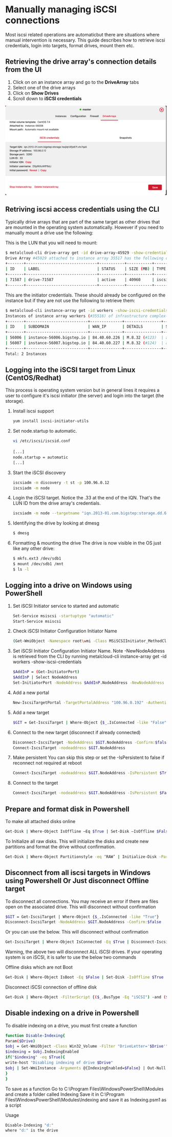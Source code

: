 # Manually managing iSCSI connections 

Most iscsi related operations are automaticbut there are situations where manual intervention is necessary. This guide describes how to retrieve iscsi credentials, login into targets, format drives, mount them etc.

## Retrieving the drive array's connection details from the UI

1. Click on on an instance array and go to the **DriveArray** tabs
2. Select one of the drive arrays
3. Click on **Show Drives**
4. Scroll down to **iSCSI credentials**

![](/assets/guides/managing_drive_arrays3.png)


## Retriving iscsi access credentials using the CLI

Typically drive arrays that are part of the same target as other drives that are mounted in the operating system automatically. However if you need to manually mount a drive use the following:

This is the LUN that you will need to mount:
```bash
$ metalcloud-cli drive-array get -id drive-array-45929 -show-credentials
Drive Array #45929 attached to instance array 35517 has the following drives:
+-------+-------------------------------+-----------+-----------+-----------+-------------------------------+--------------------------+--------------------------+-----------------------------------------------------------------------------------------------------+
| ID    | LABEL                         | STATUS    | SIZE (MB) | TYPE      | ATTACHED TO                   | TEMPLATE                 | DETAILS                  | CREDENTIALS                                                                                         |
+-------+-------------------------------+-----------+-----------+-----------+-------------------------------+--------------------------+--------------------------+-----------------------------------------------------------------------------------------------------+
| 71587 | drive-71587                   | active    | 40960     | iscsi_ssd | instance-56008                | CentOS 7.4(#78)          | CentOS  none             | Target: 100.96.0.12 Port:3260 IQN:iqn.2013-01.com.bigstep:storage.dd.6fjo87t.dd LUN ID:33 |
+-------+-------------------------------+-----------+-----------+-----------+-------------------------------+--------------------------+-----------------------
```
This are the initiator credentials. These should already be configured on the instance but if they are not use the following to retrieve them:
```bash
$ metalcloud-cli instance-array get -id workers -show-iscsi-credentials
Instances of instance array workers (#35516) of infrastructure complex-demo (#25524):
+-------+---------------------------+--------------+----------------+--------+----------------------------------------------------------------------------------------------------------------+
| ID    | SUBDOMAIN                 | WAN_IP       | DETAILS        | STATUS | ISCSI                                                                                                          |
+-------+---------------------------+--------------+----------------+--------+----------------------------------------------------------------------------------------------------------------+
| 56006 | instance-56006.bigstep.io | 84.40.60.226 | M.8.32 (#123)  | active | Initiator IQN: iqn.2019-03.com.bigstep.storage.instance-56006 Username: asdads Password: dd  |
| 56007 | instance-56007.bigstep.io | 84.40.60.227 | M.8.32 (#124)  | active | Initiator IQN: iqn.2019-03.com.bigstep.storage.instance-56007 Username: asd Password: dd  |
+-------+---------------------------+--------------+----------------+--------+----------------------------------------------------------------------------------------------------------------+
Total: 2 Instances
```

## Logging into the iSCSI target from Linux (CentOS/Redhat)

This process is operating system version but in general lines it requires a user to configure it's iscsi initiator (the server) and login into the target (the storage).

1. Install iscsi support

    ```bash
    yum install iscsi-initiator-utils
    ```

2. Set node.startup to automatic.

    ```bash
    vi /etc/iscsi/iscsid.conf

    [...]
    node.startup = automatic
    [...]
    ```

3. Start the iSCSI discovery

    ```bash
    iscsiadm -m discovery -t st -p 100.96.0.12
    iscsiadm -m node
    ```
4. Login the iSCSI target. Notice the .33 at the end of the IQN. That's the LUN ID from the drive array's credentials.

    ```bash
    iscsiadm -m node --targetname "iqn.2013-01.com.bigstep:storage.dd.6fjo87t.dd.33" --portal "100.96.0.12:3260" --login
    ```

5. Identifying the drive by looking at dmesg

    ```bash
    $ dmesg
    ```

5. Formatting & mounting the drive
The drive is now visible in the OS just like any other drive:

    ```bash
    $ mkfs.ext3 /dev/sdb1
    $ mount /dev/sdb1 /mnt
    $ ls -l
    ```

## Logging into a drive on Windows using PowerShell

1. Set iSCSI Initiator service to started and automatic
    ```bash
    Set-Service msiscsi -startuptype "automatic"
    Start-Service msiscsi
    ```

2. Check iSCSI Initiator Configuration Initiator Name
    ```bash
    (Get-WmiObject -Namespace root\wmi -Class MSiSCSIInitiator_MethodClass).iSCSINodeName
    ```

3. Set iSCSI Initiator Configuration Initiator Name.
    Note -NewNodeAddress is retrieved from the CLI by running metalcloud-cli instance-array get -id workers -show-iscsi-credentials
    ```bash
    $AddInP = (Get-InitiatorPort)
    $AddInP | Select NodeAddress
    Set-InitiatorPort -NodeAddress $AddInP.NodeAddress -NewNodeAddress "iqn.2020-03.com.bigstep.storage:instance-0000"
    ```

4. Add a new portal
    ```bash
    New-IscsiTargetPortal -TargetPortalAddress "100.96.0.192" -AuthenticationType OneWayCHAP -ChapUsername "ss" -ChapSecret "ss"
    ```

5. Add a new target
    ```bash
    $GIT = Get-IscsiTarget | Where-Object {$_.IsConnected -like "False"}
    ```

6. Connect to the new target (disconnect if already connected)
    ```bash
    Disconnect-IscsiTarget -NodeAddress $GIT.NodeAddress -Confirm:$false
    Connect-IscsiTarget -nodeaddress $GIT.NodeAddress
    ```

7. Make persistent
    You can skip this step or set the -IsPersistent to false if reconnect not required at reboot
    ```bash
    Connect-IscsiTarget -nodeaddress $GIT.NodeAddress -IsPersistent $True
    ```

8. Connect to the target
    ```bash
    Connect-IscsiTarget -nodeaddress $GIT.NodeAddress -IsPersistent $False -AsJob
    ```



## Prepare and format disk in Powershell

To make all attached disks online
```bash
Get-Disk | Where-Object IsOffline –Eq $True | Set-Disk –IsOffline $False
```

To Initialize all raw disks.  This will initialize the disks and create new partitions and format the drive without confirmation.
```bash
Get-Disk | Where-Object Partitionstyle -eq ‘RAW’ | Initialize-Disk -PartitionStyle GPT -PassThru | New-Partition -AssignDriveLetter -UseMaximumSize | Format-Volume -FileSystem NTFS -Confirm:$false
```

## Disconnect from all iscsi targets in Windows using Powershell Or Just disconnect Offline target

To disconnect all connections. You may receive an error if there are files open on the associated drive. This will disconnect without confirmation
```bash
$GIT = Get-IscsiTarget | Where-Object {$_.IsConnected -like "True"}
Disconnect-IscsiTarget -NodeAddress $GIT.NodeAddress -Confirm:$false
```
Or you can use the below.  This will disconnect without confirmation
```bash
Get-IscsiTarget | Where-Object IsConnected -Eq $True | Disconnect-IscsiTarget -Confirm:$false
```
Warning, the above two will disconnect ALL iSCSI drives.  If your operating system is on iSCSI, it is safer to use the below two commands

Offline disks which are not Boot
```bash
Get-Disk | Where-Object IsBoot -Eq $False | Set-Disk -IsOffline $True
```
Disconnect iSCSI connection of offline disk 
```bash
Get-Disk | Where-Object -FilterScript {($_.BusType -Eq "iSCSI") -and ($_.IsOffline -Eq $True)} | Get-IscsiSession | Get-IscsiTarget | Disconnect-IscsiTarget -Confirm:$false
```

## Disable indexing on a drive in Powershell

To disable indexing on a drive, you must first create a function
```bash
function Disable-Indexing{
Param($Drive)
$obj = Get-WmiObject -Class Win32_Volume -Filter "DriveLetter='$Drive'"
$indexing = $obj.IndexingEnabled
if("$indexing" -eq $True){
write-host "Disabling indexing of drive $Drive"
$obj | Set-WmiInstance -Arguments @{IndexingEnabled=$False} | Out-Null
}
}
```

To save as a function
Go to C:\Program Files\WindowsPowerShell\Modules and create a folder called Indexing
Save it in C:\Program Files\WindowsPowerShell\Modules\Indexing and save it as Indexing.psm1 as a script

Usage
```bash
Disable-Indexing "d:" 
where "d:" is the drive
```
